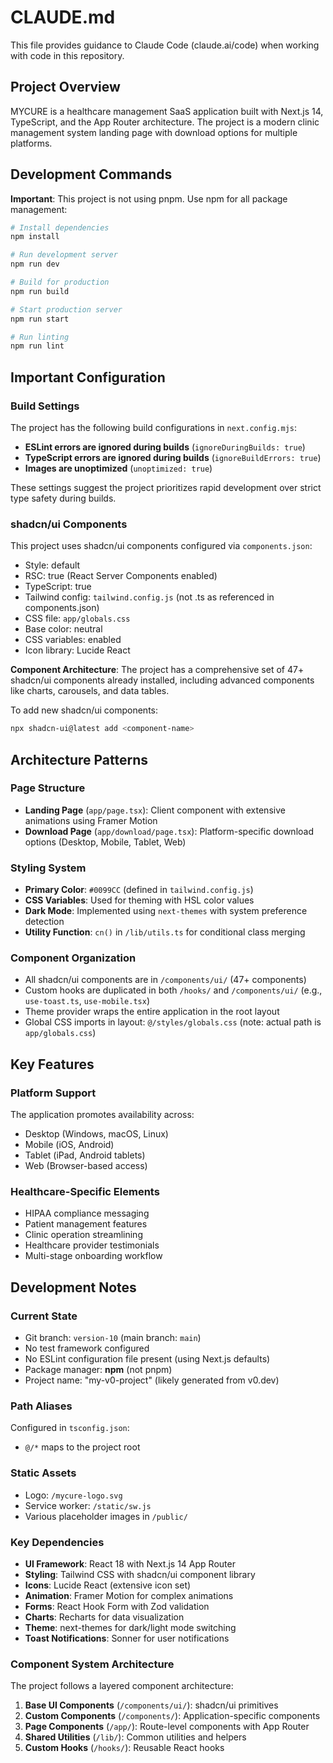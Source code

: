 # CLAUDE.md

This file provides guidance to Claude Code (claude.ai/code) when working with code in this repository.

## Project Overview

MYCURE is a healthcare management SaaS application built with Next.js 14, TypeScript, and the App Router architecture. The project is a modern clinic management system landing page with download options for multiple platforms.

## Development Commands

**Important**: This project is not using pnpm. Use npm for all package management:

```bash
# Install dependencies
npm install

# Run development server
npm run dev

# Build for production
npm run build

# Start production server
npm run start

# Run linting
npm run lint
```

## Important Configuration

### Build Settings
The project has the following build configurations in `next.config.mjs`:
- **ESLint errors are ignored during builds** (`ignoreDuringBuilds: true`)
- **TypeScript errors are ignored during builds** (`ignoreBuildErrors: true`)
- **Images are unoptimized** (`unoptimized: true`)

These settings suggest the project prioritizes rapid development over strict type safety during builds.

### shadcn/ui Components
This project uses shadcn/ui components configured via `components.json`:
- Style: default
- RSC: true (React Server Components enabled)
- TypeScript: true
- Tailwind config: `tailwind.config.js` (not .ts as referenced in components.json)
- CSS file: `app/globals.css`
- Base color: neutral
- CSS variables: enabled
- Icon library: Lucide React

**Component Architecture**: The project has a comprehensive set of 47+ shadcn/ui components already installed, including advanced components like charts, carousels, and data tables.

To add new shadcn/ui components:
```bash
npx shadcn-ui@latest add <component-name>
```

## Architecture Patterns

### Page Structure
- **Landing Page** (`app/page.tsx`): Client component with extensive animations using Framer Motion
- **Download Page** (`app/download/page.tsx`): Platform-specific download options (Desktop, Mobile, Tablet, Web)

### Styling System
- **Primary Color**: `#0099CC` (defined in `tailwind.config.js`)
- **CSS Variables**: Used for theming with HSL color values
- **Dark Mode**: Implemented using `next-themes` with system preference detection
- **Utility Function**: `cn()` in `/lib/utils.ts` for conditional class merging

### Component Organization
- All shadcn/ui components are in `/components/ui/` (47+ components)
- Custom hooks are duplicated in both `/hooks/` and `/components/ui/` (e.g., `use-toast.ts`, `use-mobile.tsx`)
- Theme provider wraps the entire application in the root layout
- Global CSS imports in layout: `@/styles/globals.css` (note: actual path is `app/globals.css`)

## Key Features

### Platform Support
The application promotes availability across:
- Desktop (Windows, macOS, Linux)
- Mobile (iOS, Android)
- Tablet (iPad, Android tablets)
- Web (Browser-based access)

### Healthcare-Specific Elements
- HIPAA compliance messaging
- Patient management features
- Clinic operation streamlining
- Healthcare provider testimonials
- Multi-stage onboarding workflow

## Development Notes

### Current State
- Git branch: `version-10` (main branch: `main`)
- No test framework configured
- No ESLint configuration file present (using Next.js defaults)
- Package manager: **npm** (not pnpm)
- Project name: "my-v0-project" (likely generated from v0.dev)

### Path Aliases
Configured in `tsconfig.json`:
- `@/*` maps to the project root

### Static Assets
- Logo: `/mycure-logo.svg`
- Service worker: `/static/sw.js`
- Various placeholder images in `/public/`

### Key Dependencies
- **UI Framework**: React 18 with Next.js 14 App Router
- **Styling**: Tailwind CSS with shadcn/ui component library
- **Icons**: Lucide React (extensive icon set)
- **Animation**: Framer Motion for complex animations
- **Forms**: React Hook Form with Zod validation
- **Charts**: Recharts for data visualization
- **Theme**: next-themes for dark/light mode switching
- **Toast Notifications**: Sonner for user notifications

### Component System Architecture
The project follows a layered component architecture:
1. **Base UI Components** (`/components/ui/`): shadcn/ui primitives
2. **Custom Components** (`/components/`): Application-specific components
3. **Page Components** (`/app/`): Route-level components with App Router
4. **Shared Utilities** (`/lib/`): Common utilities and helpers
5. **Custom Hooks** (`/hooks/`): Reusable React hooks
